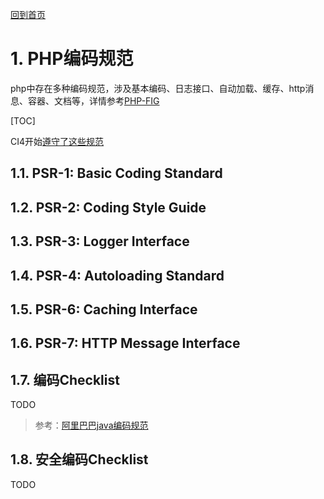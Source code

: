 [回到首页](../README.md)

# 1. PHP编码规范

php中存在多种编码规范，涉及基本编码、日志接口、自动加载、缓存、http消息、容器、文档等，详情参考[PHP-FIG](https://www.php-fig.org/psr/)

[TOC]

CI4开始[遵守了这些规范](https://codeigniter4.github.io/userguide/intro/psr.html)

## 1.1. PSR-1: Basic Coding Standard

## 1.2. PSR-2: Coding Style Guide

## 1.3. PSR-3: Logger Interface

## 1.4. PSR-4: Autoloading Standard

## 1.5. PSR-6: Caching Interface

## 1.6. PSR-7: HTTP Message Interface

## 1.7. 编码Checklist

TODO

> 参考：[阿里巴巴java编码规范](https://github.com/alibaba/p3c)

## 1.8. 安全编码Checklist

TODO